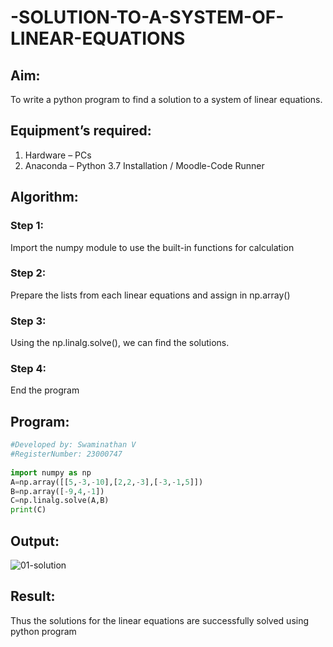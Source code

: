 # -SOLUTION-TO-A-SYSTEM-OF-LINEAR-EQUATIONS
## Aim:
To write a python program to find a solution to a system of linear equations.
## Equipment’s required:
1. 	Hardware – PCs
2. 	Anaconda – Python 3.7 Installation / Moodle-Code Runner
## Algorithm:
### Step 1: 
Import the numpy module to use the built-in functions for calculation
### Step 2: 
Prepare the lists from each linear equations and assign in np.array()
### Step 3: 
Using the np.linalg.solve(), we can find the solutions.
### Step 4: 
End the program
## Program:
```python
#Developed by: Swaminathan V
#RegisterNumber: 23000747
   
import numpy as np
A=np.array([[5,-3,-10],[2,2,-3],[-3,-1,5]])
B=np.array([-9,4,-1])
C=np.linalg.solve(A,B)
print(C)
```
## Output:
![01-solution](https://github.com/SwaminathanV23000747/-SOLUTION-TO-A-SYSTEM-OF-LINEAR-EQUATIONS/assets/148931113/14b40ec5-cab4-4b77-a7ce-94f9ab11c18c)

## Result: 
Thus the solutions for the linear equations are successfully solved using python program


